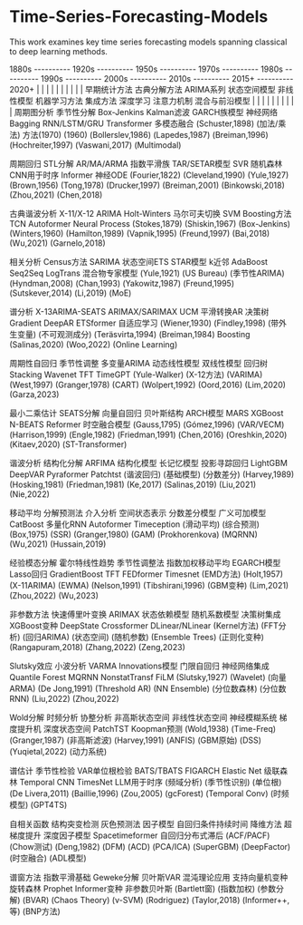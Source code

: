 # Time-Series-Forecasting-Models
This work examines key time series forecasting models spanning classical to deep learning methods.


1880s ---------- 1920s ---------- 1950s ---------- 1970s ---------- 1980s ---------- 1990s ---------- 2000s ---------- 2010s ---------- 2015+ ---------- 2020+
  |                |                |                |                |                |                |                |                |                |
早期统计方法      古典分解方法        ARIMA系列         状态空间模型        非线性模型          机器学习方法        集成方法            深度学习            注意力机制          混合与前沿模型
  |                |                |                |                |                |                |                |                |                |
周期图分析        季节性分解         Box-Jenkins      Kalman滤波        GARCH族模型        神经网络            Bagging           RNN/LSTM/GRU      Transformer       多模态融合
(Schuster,1898)   (加法/乘法)       方法(1970)       (1960)           (Bollerslev,1986) (Lapedes,1987)    (Breiman,1996)   (Hochreiter,1997) (Vaswani,2017)   (Multimodal)

周期回归          STL分解           AR/MA/ARMA       指数平滑族         TAR/SETAR模型      SVR               随机森林          CNN用于时序       Informer          神经ODE
(Fourier,1822)    (Cleveland,1990)  (Yule,1927)      (Brown,1956)      (Tong,1978)       (Drucker,1997)    (Breiman,2001)   (Binkowski,2018)  (Zhou,2021)       (Chen,2018)

古典谐波分析      X-11/X-12        ARIMA            Holt-Winters     马尔可夫切换       SVM               Boosting方法      TCN               Autoformer        Neural Process
(Stokes,1879)     (Shiskin,1967)    (Box-Jenkins)    (Winters,1960)    (Hamilton,1989)   (Vapnik,1995)     (Freund,1997)    (Bai,2018)        (Wu,2021)         (Garnelo,2018)
                                                                    
相关分析          Census方法       SARIMA           状态空间ETS        STAR模型          k近邻              AdaBoost          Seq2Seq          LogTrans         混合物专家模型
(Yule,1921)       (US Bureau)       (季节性ARIMA)    (Hyndman,2008)    (Chan,1993)       (Yakowitz,1987)   (Freund,1995)    (Sutskever,2014)  (Li,2019)         (MoE)

谱分析            X-13ARIMA-SEATS  ARIMAX/SARIMAX    UCM              平滑转换AR         决策树             Gradient          DeepAR           ETSformer        自适应学习
(Wiener,1930)     (Findley,1998)   (带外生变量)      (不可观测成分)    (Teräsvirta,1994) (Breiman,1984)    Boosting         (Salinas,2020)   (Woo,2022)        (Online Learning)
                                                                    
周期性自回归      季节性调整        多变量ARIMA       动态线性模型       双线性模型         回归树             Stacking          Wavenet          TFT              TimeGPT
(Yule-Walker)     (X-12方法)       (VARIMA)         (West,1997)      (Granger,1978)    (CART)            (Wolpert,1992)    (Oord,2016)      (Lim,2020)        (Garza,2023)
                                                                    
最小二乘估计      SEATS分解        向量自回归        贝叶斯结构        ARCH模型          MARS              XGBoost           N-BEATS           Reformer          时空融合模型
(Gauss,1795)      (Gómez,1996)     (VAR/VECM)       (Harrison,1999)   (Engle,1982)      (Friedman,1991)   (Chen,2016)      (Oreshkin,2020)   (Kitaev,2020)     (ST-Transformer)
                                                                    
谐波分析          结构化分解        ARFIMA           结构化模型         长记忆模型         投影寻踪回归       LightGBM          DeepVAR           Pyraformer       Patchtst
(谐波回归)        (基础模型)       (分数差分)        (Harvey,1989)     (Hosking,1981)    (Friedman,1981)   (Ke,2017)        (Salinas,2019)    (Liu,2021)        (Nie,2022)
                                                                    
移动平均          分解预测法        介入分析          空间状态表示       分数差分模型       广义可加模型       CatBoost          多量化RNN         Autoformer       Timeception
(滑动平均)        (综合预测)       (Box,1975)       (SSR)            (Granger,1980)    (GAM)             (Prokhorenkova)   (MQRNN)          (Wu,2021)         (Hussain,2019)
                                                                    
经验模态分解      霍尔特线性趋势    季节性调整法      指数加权移动平均   EGARCH模型         Lasso回归          GradientBoost     TFT               FEDformer        Timesnet
(EMD方法)         (Holt,1957)      (X-11ARIMA)      (EWMA)           (Nelson,1991)     (Tibshirani,1996) (GBM变种)        (Lim,2021)        (Zhou,2022)       (Wu,2023)
                                                                    
非参数方法        快速傅里叶变换    ARIMAX           状态依赖模型       随机系数模型       决策树集成         XGBoost变种       DeepState         Crossformer      DLinear/NLinear
(Kernel方法)      (FFT分析)        (回归ARIMA)      (状态空间)        (随机参数)        (Ensemble Trees)  (正则化变种)      (Rangapuram,2018) (Zhang,2022)      (Zeng,2023)
                                                                    
Slutsky效应       小波分析          VARMA            Innovations模型   门限自回归         神经网络集成       Quantile Forest   MQRNN            NonstatTransf    FiLM
(Slutsky,1927)    (Wavelet)        (向量ARMA)       (De Jong,1991)   (Threshold AR)    (NN Ensemble)     (分位数森林)      (分位数RNN)       (Liu,2022)        (Zhou,2022)
                                                                    
Wold分解          时频分析          协整分析         非高斯状态空间     非线性状态空间     神经模糊系统       梯度提升机        深度状态空间      PatchTST         Koopman预测
(Wold,1938)       (Time-Freq)      (Granger,1987)   (非高斯滤波)      (Harvey,1991)     (ANFIS)           (GBM原始)        (DSS)             (Yuqietal,2022)   (动力系统)
                                                                    
谱估计            季节性检验        VAR单位根检验    BATS/TBATS        FIGARCH           Elastic Net       级联森林          Temporal CNN      TimesNet         LLM用于时序
(频域分析)        (季节性识别)      (单位根)         (De Livera,2011)  (Baillie,1996)    (Zou,2005)        (gcForest)       (Temporal Conv)   (时频模型)        (GPT4TS)
                                                                    
自相关函数        结构突变检测      灰色预测法        因子模型          自回归条件持续时间  降维方法          超梯度提升        深度因子模型      Spacetimeformer   自回归分布式滞后
(ACF/PACF)        (Chow测试)       (Deng,1982)      (DFM)            (ACD)             (PCA/ICA)         (SuperGBM)       (DeepFactor)     (时空融合)        (ADL模型)
                                                                    
谱窗方法          指数平滑基础      Geweke分解       贝叶斯VAR         混沌理论应用       支持向量机变种     旋转森林          Prophet          Informer变种      非参数贝叶斯
(Bartlett窗)     (指数加权)        (参数分解)       (BVAR)           (Chaos Theory)    (ν-SVM)           (Rodriguez)      (Taylor,2018)    (Informer++,等)   (BNP方法)
